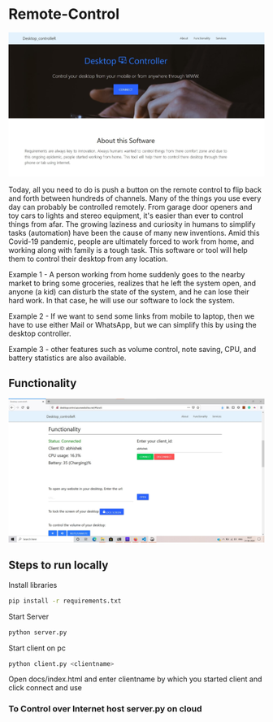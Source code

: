 # Remote-Control

<img src = "https://github.com/abhishek0220/Remote-Control/blob/master/img/Home.jpg">

Today, all you need to do is push a button on the remote control to flip back and forth between hundreds of channels. Many of the things you use every day can probably be controlled remotely. From garage door openers and toy cars to lights and stereo equipment, it's easier than ever to control things from afar.
The growing laziness and curiosity in humans to simplify tasks (automation) have been the cause of many new inventions.
Amid this Covid-19 pandemic, people are ultimately forced to work from home, and working along with family is a tough task. This software or tool will help them to control their desktop from any location.

Example 1 - A person working from home suddenly goes to the nearby market to bring some groceries, realizes that he left the system open, and anyone (a kid) can disturb the state of the system, and he can lose their hard work. In that case, he will use our software to lock the system.

Example 2 - If we want to send some links from mobile to laptop, then we have to use either Mail or WhatsApp, but we can simplify this by using the desktop controller.

Example 3 - other features such as volume control, note saving, CPU, and battery statistics are also available.

## Functionality

<img src = "https://github.com/abhishek0220/Remote-Control/blob/master/img/func.jpg">

## Steps to run locally

Install libraries
```bash
pip install -r requirements.txt
```

Start Server
```bash
python server.py
```

Start client on pc
```bash
python client.py <clientname>
```
Open docs/index.html and enter clientname by which you started client and click connect and use

### To Control over Internet host server.py on cloud
